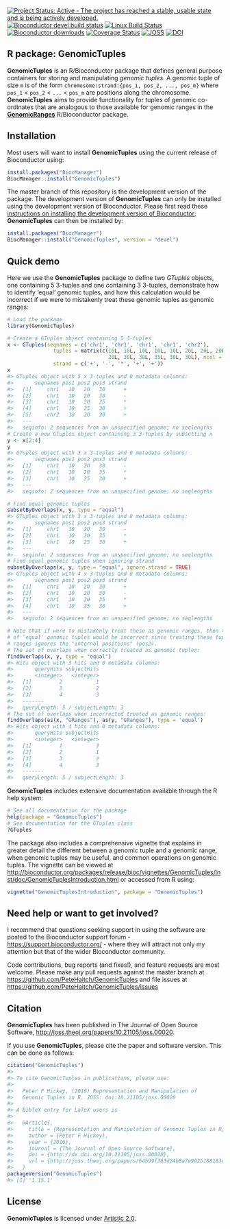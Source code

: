 
<!-- README.md is generated from README.Rmd. Please edit that file -->

[![Project Status: Active - The project has reached a stable, usable
state and is being actively
developed.](http://www.repostatus.org/badges/latest/active.svg)](http://www.repostatus.org/#active)
[![Bioconductor devel build
status](http://bioconductor.org/shields/build/devel/bioc/GenomicTuples.svg)](http://bioconductor.org/checkResults/devel/bioc-LATEST/GenomicTuples/)
[![Linux Build
Status](https://travis-ci.org/PeteHaitch/GenomicTuples.svg?branch=master)](https://travis-ci.org/PeteHaitch/GenomicTuples)
[![Bioconductor
downloads](http://bioconductor.org/shields/downloads/GenomicTuples.svg)](http://bioconductor.org/packages/stats/bioc/GenomicTuples.html)
[![Coverage
Status](https://img.shields.io/codecov/c/github/PeteHaitch/GenomicTuples/master.svg)](https://codecov.io/github/PeteHaitch/GenomicTuples?branch=master)
[![JOSS](http://joss.theoj.org/papers/10.21105/joss.00020/status.svg)](http://dx.doi.org/10.21105/joss.00020)
[![DOI](https://zenodo.org/badge/22085/PeteHaitch/GenomicTuples.svg)](https://zenodo.org/badge/latestdoi/22085/PeteHaitch/GenomicTuples)

## R package: GenomicTuples

**GenomicTuples** is an R/Bioconductor package that defines general
purpose containers for storing and manipulating *genomic tuples*. A
genomic tuple of size `m` is of the form `chromosome:strand:{pos_1,
pos_2, ..., pos_m}` where `pos_1` \< `pos_2` \< `...` \< `pos_m` are
positions along the chromosome. **GenomicTuples** aims to provide
functionality for tuples of genomic co-ordinates that are analogous to
those available for genomic ranges in the
[**GenomicRanges**](http://bioconductor.org/packages/GenomicRanges/)
R/Bioconductor package.

## Installation

Most users will want to install **GenomicTuples** using the current
release of Bioconductor using:

``` r
install.packages("BiocManager")
BiocManager::install("GenomicTuples")
```

The master branch of this repository is the development version of the
package. The development version of **GenomicTuples** can only be
installed using the development version of Bioconductor. Please first
read these [instructions on installing the development version of
Bioconductor](http://www.bioconductor.org/developers/how-to/useDevel/);
**GenomicTuples** can then be installed by:

``` r
install.packages("BiocManager")
BiocManager::install("GenomicTuples", version = "devel")
```

## Quick demo

Here we use the **GenomicTuples** package to define two *GTuples*
objects, one containing 5 3-tuples and one containing 3 3-tuples,
demonstrate how to identify ‘equal’ genomic tuples, and how this
calculation would be incorrect if we were to mistakenly treat these
genomic tuples as genomic ranges:

``` r
# Load the package
library(GenomicTuples)

# Create a GTuples object containing 5 3-tuples
x <- GTuples(seqnames = c('chr1', 'chr1', 'chr1', 'chr1', 'chr2'), 
               tuples = matrix(c(10L, 10L, 10L, 10L, 10L, 20L, 20L, 20L, 25L, 
                                 20L, 30L, 30L, 35L, 30L, 30L), ncol = 3), 
               strand = c('+', '-', '*', '+', '+'))
x
#> GTuples object with 5 x 3-tuples and 0 metadata columns:
#>       seqnames pos1 pos2 pos3 strand
#>   [1]     chr1   10   20   30      +
#>   [2]     chr1   10   20   30      -
#>   [3]     chr1   10   20   35      *
#>   [4]     chr1   10   25   30      +
#>   [5]     chr2   10   20   30      +
#>   ---
#>   seqinfo: 2 sequences from an unspecified genome; no seqlengths
# Create a new GTuples object containing 3 3-tuples by subsetting x
y <- x[2:4]
y
#> GTuples object with 3 x 3-tuples and 0 metadata columns:
#>       seqnames pos1 pos2 pos3 strand
#>   [1]     chr1   10   20   30      -
#>   [2]     chr1   10   20   35      *
#>   [3]     chr1   10   25   30      +
#>   ---
#>   seqinfo: 2 sequences from an unspecified genome; no seqlengths

# Find equal genomic tuples
subsetByOverlaps(x, y, type = "equal")
#> GTuples object with 3 x 3-tuples and 0 metadata columns:
#>       seqnames pos1 pos2 pos3 strand
#>   [1]     chr1   10   20   30      -
#>   [2]     chr1   10   20   35      *
#>   [3]     chr1   10   25   30      +
#>   ---
#>   seqinfo: 2 sequences from an unspecified genome; no seqlengths
# Find equal genomic tuples when ignoring strand
subsetByOverlaps(x, y, type = "equal", ignore.strand = TRUE)
#> GTuples object with 4 x 3-tuples and 0 metadata columns:
#>       seqnames pos1 pos2 pos3 strand
#>   [1]     chr1   10   20   30      +
#>   [2]     chr1   10   20   30      -
#>   [3]     chr1   10   20   35      *
#>   [4]     chr1   10   25   30      +
#>   ---
#>   seqinfo: 2 sequences from an unspecified genome; no seqlengths

# Note that if were to mistakenly treat these as genomic ranges, then the set 
# of 'equal' genomic tuples would be incorrect since treating these tuples as 
# ranges ignores the "internal positions" (pos2).
# The set of overlaps when correctly treated as genomic tuples:
findOverlaps(x, y, type = "equal")
#> Hits object with 3 hits and 0 metadata columns:
#>       queryHits subjectHits
#>       <integer>   <integer>
#>   [1]         2           1
#>   [2]         3           2
#>   [3]         4           3
#>   -------
#>   queryLength: 5 / subjectLength: 3
# The set of overlaps when incorrected treated as genomic ranges:
findOverlaps(as(x, "GRanges"), as(y, "GRanges"), type = 'equal')
#> Hits object with 4 hits and 0 metadata columns:
#>       queryHits subjectHits
#>       <integer>   <integer>
#>   [1]         1           3
#>   [2]         2           1
#>   [3]         3           2
#>   [4]         4           3
#>   -------
#>   queryLength: 5 / subjectLength: 3
```

**GenomicTuples** includes extensive documentation available through the
R help system:

``` r
# See all documentation for the package
help(package = "GenomicTuples")
# See documentation for the GTuples class
?GTuples
```

The package also includes a comprehensive vignette that explains in
greater detail the different between a genomic tuple and a genomic
range, when genomic tuples may be useful, and common operations on
genomic tuples. The vignette can be viewed at
<http://bioconductor.org/packages/release/bioc/vignettes/GenomicTuples/inst/doc/GenomicTuplesIntroduction.html>
or accessed from R using:

``` r
vignette("GenomicTuplesIntroduction", package = "GenomicTuples")
```

## Need help or want to get involved?

I recommend that questions seeking support in using the software are
posted to the Bioconductor support forum -
<https://support.bioconductor.org/> - where they will attract not only
my attention but that of the wider Bioconductor community.

Code contributions, bug reports (and fixes\!), and feature requests are
most welcome. Please make any pull requests against the master branch at
<https://github.com/PeteHaitch/GenomicTuples> and file issues at
<https://github.com/PeteHaitch/GenomicTuples/issues>

## Citation

**GenomicTuples** has been published in The Journal of Open Source
Software, <http://joss.theoj.org/papers/10.21105/joss.00020>.

If you use **GenomicTuples**, please cite the paper and software
version. This can be done as follows:

``` r
citation("GenomicTuples")
#> 
#> To cite GenomicTuples in publications, please use:
#> 
#>   Peter F Hickey, (2016) Representation and Manipulation of
#>   Genomic Tuples in R. JOSS: doi:10.21105/joss.00020
#> 
#> A BibTeX entry for LaTeX users is
#> 
#>   @Article{,
#>     title = {Representation and Manipulation of Genomic Tuples in R},
#>     author = {Peter F Hickey},
#>     year = {2016},
#>     journal = {The Journal of Open Source Software},
#>     doi = {http://dx.doi.org/10.21105/joss.00020},
#>     url = {http://joss.theoj.org/papers/64b99f363d24b8a7e9025188183e9865},
#>   }
packageVersion("GenomicTuples")
#> [1] '1.15.1'
```

## License

**GenomicTuples** is licensed under
[Artistic 2.0](https://www.r-project.org/Licenses/Artistic-2.0).

